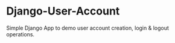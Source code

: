 # Django-User-Account
Simple Django App to demo user account creation, login &amp; logout operations.
